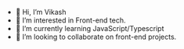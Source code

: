 - 👋 Hi, I’m Vikash
- 👀 I’m interested in Front-end tech.
- 🌱 I’m currently learning JavaScript/Typescript
- 💞️ I’m looking to collaborate on front-end projects.

<!---
manutvikash50/manutvikash50 is a ✨ special ✨ repository because its `README.md` (this file) appears on your GitHub profile.
You can click the Preview link to take a look at your changes.
--->
